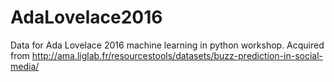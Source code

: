 # AdaLovelace2016
Data for Ada Lovelace 2016 machine learning in python workshop.
Acquired from http://ama.liglab.fr/resourcestools/datasets/buzz-prediction-in-social-media/
